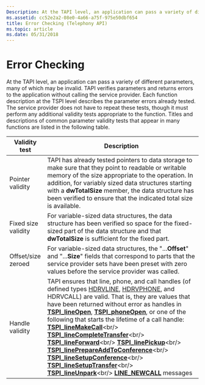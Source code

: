 ```yaml
---
Description: At the TAPI level, an application can pass a variety of different parameters, many of which may be invalid.
ms.assetid: cc52e2a2-08e0-4a66-a75f-975e50dbf654
title: Error Checking (Telephony API)
ms.topic: article
ms.date: 05/31/2018
---
```


# Error Checking

At the TAPI level, an application can pass a variety of different parameters, many of which may be invalid. TAPI verifies parameters and returns errors to the application without calling the service provider. Each function description at the TSPI level describes the parameter errors already tested. The service provider does not have to repeat these tests, though it must perform any additional validity tests appropriate to the function. Titles and descriptions of common parameter validity tests that appear in many functions are listed in the following table.



| Validity test       | Description                                                                                                                                                                                                                                                                                                                                                                                                                                                                                                                                                                                                                                                                                                                                                                                                                                                                                                                                                                                      |
|---------------------|--------------------------------------------------------------------------------------------------------------------------------------------------------------------------------------------------------------------------------------------------------------------------------------------------------------------------------------------------------------------------------------------------------------------------------------------------------------------------------------------------------------------------------------------------------------------------------------------------------------------------------------------------------------------------------------------------------------------------------------------------------------------------------------------------------------------------------------------------------------------------------------------------------------------------------------------------------------------------------------------------|
| Pointer validity    | TAPI has already tested pointers to data storage to make sure that they point to readable or writable memory of the size appropriate to the operation. In addition, for variably sized data structures starting with a **dwTotalSize** member, the data structure has been verified to ensure that the indicated total size is available.                                                                                                                                                                                                                                                                                                                                                                                                                                                                                                                                                                                                                                                        |
| Fixed size validity | For variable-sized data structures, the data structure has been verified so space for the fixed-sized part of the data structure and that **dwTotalSize** is sufficient for the fixed part.                                                                                                                                                                                                                                                                                                                                                                                                                                                                                                                                                                                                                                                                                                                                                                                                      |
| Offset/size zeroed  | For variable-sized data structures, the "...**Offset**" and "...**Size**" fields that correspond to parts that the service provider sets have been preset with zero values before the service provider was called.                                                                                                                                                                                                                                                                                                                                                                                                                                                                                                                                                                                                                                                                                                                                                                               |
| Handle validity     | TAPI ensures that line, phone, and call handles (of defined types [HDRVLINE](hdrvline.md), [HDRVPHONE](hdrvphone.md), and HDRVCALL) are valid. That is, they are values that have been returned without error as handles in [**TSPI\_lineOpen**](https://msdn.microsoft.com/library/ms725583(v=VS.85).aspx), [**TSPI\_phoneOpen**](https://msdn.microsoft.com/library/ms725941(v=VS.85).aspx), or one of the following that starts the lifetime of a call handle: [**TSPI\_lineMakeCall**](https://msdn.microsoft.com/library/ms725576(v=VS.85).aspx)<br/> [**TSPI\_lineCompleteTransfer**](https://msdn.microsoft.com/library/ms725535(v=VS.85).aspx)<br/> [**TSPI\_lineForward**](https://msdn.microsoft.com/library/ms725546(v=VS.85).aspx)<br/> [**TSPI\_linePickup**](https://msdn.microsoft.com/library/ms725585(v=VS.85).aspx)<br/> [**TSPI\_linePrepareAddToConference**](https://msdn.microsoft.com/library/ms725586(v=VS.85).aspx)<br/> [**TSPI\_lineSetupConference**](https://msdn.microsoft.com/library/ms725608(v=VS.85).aspx)<br/> [**TSPI\_lineSetupTransfer**](https://msdn.microsoft.com/library/ms725609(v=VS.85).aspx)<br/> [**TSPI\_lineUnpark**](https://msdn.microsoft.com/library/ms725613(v=VS.85).aspx)<br/> [**LINE\_NEWCALL**](line-newcall.md) messages<br/> |



 

 

 




